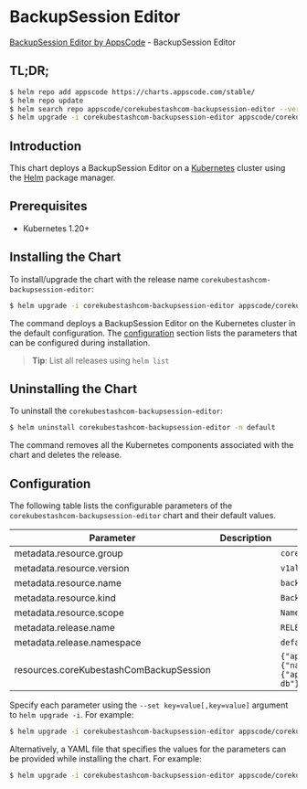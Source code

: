 # BackupSession Editor

[BackupSession Editor by AppsCode](https://appscode.com) - BackupSession Editor

## TL;DR;

```bash
$ helm repo add appscode https://charts.appscode.com/stable/
$ helm repo update
$ helm search repo appscode/corekubestashcom-backupsession-editor --version=v0.18.0
$ helm upgrade -i corekubestashcom-backupsession-editor appscode/corekubestashcom-backupsession-editor -n default --create-namespace --version=v0.18.0
```

## Introduction

This chart deploys a BackupSession Editor on a [Kubernetes](http://kubernetes.io) cluster using the [Helm](https://helm.sh) package manager.

## Prerequisites

- Kubernetes 1.20+

## Installing the Chart

To install/upgrade the chart with the release name `corekubestashcom-backupsession-editor`:

```bash
$ helm upgrade -i corekubestashcom-backupsession-editor appscode/corekubestashcom-backupsession-editor -n default --create-namespace --version=v0.18.0
```

The command deploys a BackupSession Editor on the Kubernetes cluster in the default configuration. The [configuration](#configuration) section lists the parameters that can be configured during installation.

> **Tip**: List all releases using `helm list`

## Uninstalling the Chart

To uninstall the `corekubestashcom-backupsession-editor`:

```bash
$ helm uninstall corekubestashcom-backupsession-editor -n default
```

The command removes all the Kubernetes components associated with the chart and deletes the release.

## Configuration

The following table lists the configurable parameters of the `corekubestashcom-backupsession-editor` chart and their default values.

|                Parameter                | Description |                                                                                                                            Default                                                                                                                             |
|-----------------------------------------|-------------|----------------------------------------------------------------------------------------------------------------------------------------------------------------------------------------------------------------------------------------------------------------|
| metadata.resource.group                 |             | <code>core.kubestash.com</code>                                                                                                                                                                                                                                |
| metadata.resource.version               |             | <code>v1alpha1</code>                                                                                                                                                                                                                                          |
| metadata.resource.name                  |             | <code>backupsessions</code>                                                                                                                                                                                                                                    |
| metadata.resource.kind                  |             | <code>BackupSession</code>                                                                                                                                                                                                                                     |
| metadata.resource.scope                 |             | <code>Namespaced</code>                                                                                                                                                                                                                                        |
| metadata.release.name                   |             | <code>RELEASE-NAME</code>                                                                                                                                                                                                                                      |
| metadata.release.namespace              |             | <code>default</code>                                                                                                                                                                                                                                           |
| resources.coreKubestashComBackupSession |             | <code>{"apiVersion":"core.kubestash.com/v1alpha1","kind":"BackupSession","metadata":{"name":"backup-app","namespace":"demo"},"spec":{"invoker":{"apiGroup":"core.kubestash.com","kind":"BackupConfiguration","name":"ace-db"},"session":"full-backup"}}</code> |


Specify each parameter using the `--set key=value[,key=value]` argument to `helm upgrade -i`. For example:

```bash
$ helm upgrade -i corekubestashcom-backupsession-editor appscode/corekubestashcom-backupsession-editor -n default --create-namespace --version=v0.18.0 --set metadata.resource.group=core.kubestash.com
```

Alternatively, a YAML file that specifies the values for the parameters can be provided while
installing the chart. For example:

```bash
$ helm upgrade -i corekubestashcom-backupsession-editor appscode/corekubestashcom-backupsession-editor -n default --create-namespace --version=v0.18.0 --values values.yaml
```
